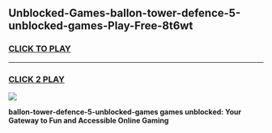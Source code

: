 
## Unblocked-Games-ballon-tower-defence-5-unblocked-games-Play-Free-8t6wt
<h3>
<a href="https://premium76.site?title=ballon-tower-defence-5-unblocked-games&ref=24M">CLICK TO PLAY</a></h3>
<hr>

<h3>
<a href="https://premium76.site?title=ballon-tower-defence-5-unblocked-games&ref=24M">CLICK 2 PLAY</a>
  
</h3>

<a href="https://premium76.site?title=ballon-tower-defence-5-unblocked-games&ref=24M"><img src="https://clearcache.store/games.png"></a>


**ballon-tower-defence-5-unblocked-games games unblocked: Your Gateway to Fun and Accessible Online Gaming**
